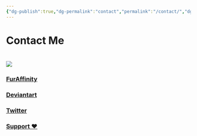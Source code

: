 ```yaml
---
{"dg-publish":true,"dg-permalink":"contact","permalink":"/contact/","dgHomeLink":true,"dgPassFrontmatter":false}
---
```



# Contact Me
[![](https://tei-juan.carrd.co/assets/images/image01.jpg?v=f588c7fa)](https://tei-juan.carrd.co/)
=

### [FurAffinity](https://www.furaffinity.net/user/teixeira-juan/)

### [Deviantart](https://www.deviantart.com/tei-juan)

### [Twitter](https://twitter.com/teijuan_)

### [Support ❤️](https://patreon.com/teijuan)